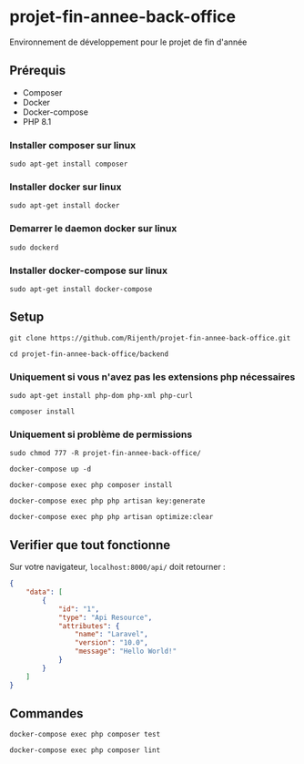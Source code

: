 # projet-fin-annee-back-office
Environnement de développement pour le projet de fin d'année

## Prérequis
- Composer
- Docker
- Docker-compose
- PHP 8.1

### Installer composer sur linux
``` sudo apt-get install composer ```

### Installer docker sur linux
``` sudo apt-get install docker ```

### Demarrer le daemon docker sur linux
``` sudo dockerd ```

### Installer docker-compose sur linux
``` sudo apt-get install docker-compose ```

## Setup
```git clone https://github.com/Rijenth/projet-fin-annee-back-office.git```

```cd projet-fin-annee-back-office/backend```

### Uniquement si vous n'avez pas les extensions php nécessaires
```sudo apt-get install php-dom php-xml php-curl```

```composer install```

### Uniquement si problème de permissions
```sudo chmod 777 -R projet-fin-annee-back-office/```

```docker-compose up -d```

```docker-compose exec php composer install```

```docker-compose exec php php artisan key:generate```

```docker-compose exec php php artisan optimize:clear```

## Verifier que tout fonctionne
Sur votre navigateur, ```localhost:8000/api/``` doit retourner :

```json
{
    "data": [
        {
            "id": "1",
            "type": "Api Resource",
            "attributes": {
                "name": "Laravel",
                "version": "10.0",
                "message": "Hello World!"
            }
        }
    ]
}
```	

## Commandes

```docker-compose exec php composer test```

```docker-compose exec php composer lint```